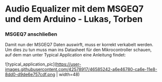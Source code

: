 # Audio Equalizer mit dem MSGEQ7 und dem Arduino - Lukas, Torben



### MSGEQ7 anschließen

Damit nun der MSGEQ7 Daten auswirft, muss er korrekt verkabelt werden. Um dies zu tun muss man ins Datasheet für den Mikrocontroller schauen, auf dem man unter Typical Application eine Anleitung findet:

![typical_application_pic](https://user-images.githubusercontent.com/42578917/46585242-a6e46780-ca6e-11e8-8dd0-d9de6e757cdf.png | width=48)
